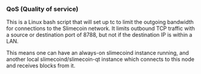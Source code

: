 ### QoS (Quality of service) ###

This is a Linux bash script that will set up tc to limit the outgoing bandwidth for connections to the Slimecoin network. It limits outbound TCP traffic with a source or destination port of 8788, but not if the destination IP is within a LAN.

This means one can have an always-on slimecoind instance running, and another local slimecoind/slimecoin-qt instance which connects to this node and receives blocks from it.

